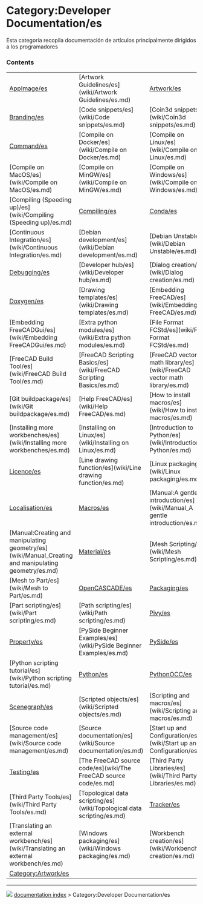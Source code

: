 # Category:Developer Documentation/es
Esta categoría recopila documentación de artículos principalmente dirigidos a los programadores

### Contents

|     |     |     |
| --- | --- | --- |
| [AppImage/es](wiki/AppImage/es.md) | [Artwork Guidelines/es](wiki/Artwork Guidelines/es.md) | [Artwork/es](wiki/Artwork/es.md) |
| [Branding/es](wiki/Branding/es.md) | [Code snippets/es](wiki/Code snippets/es.md) | [Coin3d snippets/es](wiki/Coin3d snippets/es.md) |
| [Command/es](wiki/Command/es.md) | [Compile on Docker/es](wiki/Compile on Docker/es.md) | [Compile on Linux/es](wiki/Compile on Linux/es.md) |
| [Compile on MacOS/es](wiki/Compile on MacOS/es.md) | [Compile on MinGW/es](wiki/Compile on MinGW/es.md) | [Compile on Windows/es](wiki/Compile on Windows/es.md) |
| [Compiling (Speeding up)/es](wiki/Compiling (Speeding up)/es.md) | [Compiling/es](wiki/Compiling/es.md) | [Conda/es](wiki/Conda/es.md) |
| [Continuous Integration/es](wiki/Continuous Integration/es.md) | [Debian development/es](wiki/Debian development/es.md) | [Debian Unstable/es](wiki/Debian Unstable/es.md) |
| [Debugging/es](wiki/Debugging/es.md) | [Developer hub/es](wiki/Developer hub/es.md) | [Dialog creation/es](wiki/Dialog creation/es.md) |
| [Doxygen/es](wiki/Doxygen/es.md) | [Drawing templates/es](wiki/Drawing templates/es.md) | [Embedding FreeCAD/es](wiki/Embedding FreeCAD/es.md) |
| [Embedding FreeCADGui/es](wiki/Embedding FreeCADGui/es.md) | [Extra python modules/es](wiki/Extra python modules/es.md) | [File Format FCStd/es](wiki/File Format FCStd/es.md) |
| [FreeCAD Build Tool/es](wiki/FreeCAD Build Tool/es.md) | [FreeCAD Scripting Basics/es](wiki/FreeCAD Scripting Basics/es.md) | [FreeCAD vector math library/es](wiki/FreeCAD vector math library/es.md) |
| [Git buildpackage/es](wiki/Git buildpackage/es.md) | [Help FreeCAD/es](wiki/Help FreeCAD/es.md) | [How to install macros/es](wiki/How to install macros/es.md) |
| [Installing more workbenches/es](wiki/Installing more workbenches/es.md) | [Installing on Linux/es](wiki/Installing on Linux/es.md) | [Introduction to Python/es](wiki/Introduction to Python/es.md) |
| [Licence/es](wiki/Licence/es.md) | [Line drawing function/es](wiki/Line drawing function/es.md) | [Linux packaging/es](wiki/Linux packaging/es.md) |
| [Localisation/es](wiki/Localisation/es.md) | [Macros/es](wiki/Macros/es.md) | [Manual:A gentle introduction/es](wiki/Manual_A gentle introduction/es.md) |
| [Manual:Creating and manipulating geometry/es](wiki/Manual_Creating and manipulating geometry/es.md) | [Material/es](wiki/Material/es.md) | [Mesh Scripting/es](wiki/Mesh Scripting/es.md) |
| [Mesh to Part/es](wiki/Mesh to Part/es.md) | [OpenCASCADE/es](wiki/OpenCASCADE/es.md) | [Packaging/es](wiki/Packaging/es.md) |
| [Part scripting/es](wiki/Part scripting/es.md) | [Path scripting/es](wiki/Path scripting/es.md) | [Pivy/es](wiki/Pivy/es.md) |
| [Property/es](wiki/Property/es.md) | [PySide Beginner Examples/es](wiki/PySide Beginner Examples/es.md) | [PySide/es](wiki/PySide/es.md) |
| [Python scripting tutorial/es](wiki/Python scripting tutorial/es.md) | [Python/es](wiki/Python/es.md) | [PythonOCC/es](wiki/PythonOCC/es.md) |
| [Scenegraph/es](wiki/Scenegraph/es.md) | [Scripted objects/es](wiki/Scripted objects/es.md) | [Scripting and macros/es](wiki/Scripting and macros/es.md) |
| [Source code management/es](wiki/Source code management/es.md) | [Source documentation/es](wiki/Source documentation/es.md) | [Start up and Configuration/es](wiki/Start up and Configuration/es.md) |
| [Testing/es](wiki/Testing/es.md) | [The FreeCAD source code/es](wiki/The FreeCAD source code/es.md) | [Third Party Libraries/es](wiki/Third Party Libraries/es.md) |
| [Third Party Tools/es](wiki/Third Party Tools/es.md) | [Topological data scripting/es](wiki/Topological data scripting/es.md) | [Tracker/es](wiki/Tracker/es.md) |
| [Translating an external workbench/es](wiki/Translating an external workbench/es.md) | [Windows packaging/es](wiki/Windows packaging/es.md) | [Workbench creation/es](wiki/Workbench creation/es.md) |
| [Category:Artwork/es](wiki/Category_Artwork/es.md) |



---
![](images/Right_arrow.png) [documentation index](../README.md) > Category:Developer Documentation/es
